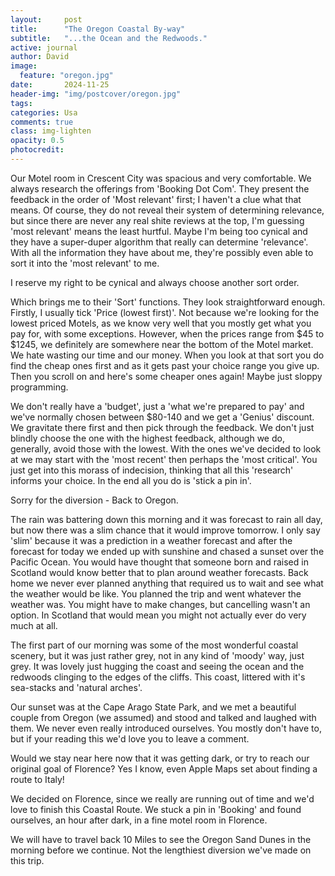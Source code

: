 ```yaml
---
layout:     post
title:      "The Oregon Coastal By-way"
subtitle:   "...the Ocean and the Redwoods."
active: journal
author: David
image:
  feature: "oregon.jpg"
date:       2024-11-25
header-img: "img/postcover/oregon.jpg"
tags: 
categories: Usa
comments: true
class: img-lighten 
opacity: 0.5
photocredit:
---
```


Our Motel room in Crescent City was spacious and very comfortable. We always research the offerings from 'Booking Dot Com'. They present the feedback in the order of 'Most relevant' first; I haven't a clue what that means. Of course, they do not reveal their system of determining relevance, but since there are never any real shite reviews at the top, I'm guessing 'most relevant' means the least hurtful. Maybe I'm being too cynical and they have a super-duper algorithm that really can determine 'relevance'. With all the information they have about me, they're possibly even able to sort it into the 'most relevant' to me. 

I reserve my right to be cynical and always choose another sort order.

Which brings me to their 'Sort' functions. They look straightforward enough. Firstly, I usually tick 'Price (lowest first)'. Not because we're looking for the lowest priced Motels, as we know very well that you mostly get what you pay for, with some exceptions. However, when the prices range from $45 to $1245, we definitely are somewhere near the bottom of the Motel market. We hate wasting our time and our money. When you look at that sort you do find the cheap ones first and as it gets past your choice range you give up. Then you scroll on and here's some cheaper ones again! Maybe just sloppy programming.

We don't really have a 'budget', just a 'what we're prepared to pay' and we've normally chosen between $80-140 and we get a 'Genius' discount. We gravitate there first and then pick through the feedback. We don't just blindly choose the one with the highest feedback, although we do, generally, avoid those with the lowest. With the ones we've decided to look at we may start with the 'most recent' then perhaps the 'most critical'. You just get into this morass of indecision, thinking that all this 'research' informs your choice. In the end all you do is 'stick a pin in'.

Sorry for the diversion - Back to Oregon.

The rain was battering down this morning and it was forecast to rain all day, but now there was a slim chance that it would improve tomorrow. I only say 'slim' because it was a prediction in a weather forecast and after the forecast for today we ended up with sunshine and chased a sunset over the Pacific Ocean. You would have thought that someone born and raised in Scotland would know better that to plan around weather forecasts. Back home we never ever planned anything that required us to wait and see what the weather would be like. You planned the trip and went whatever the weather was. You might have to make changes, but cancelling wasn't an option. In Scotland that would mean you might not actually ever do very much at all.

The first part of our morning was some of the most wonderful coastal scenery, but it was just rather grey, not in any kind of 'moody' way, just grey. It was lovely just hugging the coast and seeing the ocean and the redwoods clinging to the edges of the cliffs. This coast, littered with it's sea-stacks and 'natural arches'. 

Our sunset was at the Cape Arago State Park, and we met a beautiful couple from Oregon (we assumed) and stood and talked and laughed with them. We never even really introduced ourselves. You mostly don't have to, but if your reading this we'd love you to leave a comment.

Would we stay near here now that it was getting dark, or try to reach our original goal of Florence? Yes I know, even Apple Maps set about finding a route to Italy!

We decided on Florence, since we really are running out of time and we'd love to finish this Coastal Route. We stuck a pin in 'Booking' and found ourselves, an hour after dark, in a fine motel room in Florence.

We will have to travel back 10 Miles to see the Oregon Sand Dunes in the morning before we continue. Not the lengthiest diversion we've made on this trip.









